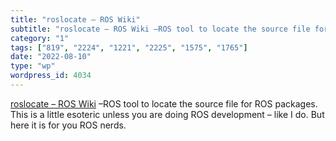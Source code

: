```yaml
---
title: "roslocate – ROS Wiki"
subtitle: "roslocate – ROS Wiki –ROS tool to locate the source file for ROS ..."
category: "1"
tags: ["819", "2224", "1221", "2225", "1575", "1765"]
date: "2022-08-10"
type: "wp"
wordpress_id: 4034
---
```

[ roslocate – ROS Wiki]( http://wiki.ros.org/roslocate) –ROS tool to locate the source file for ROS packages. This is a little esoteric unless you are doing ROS development – like I do. But here it is for you ROS nerds.